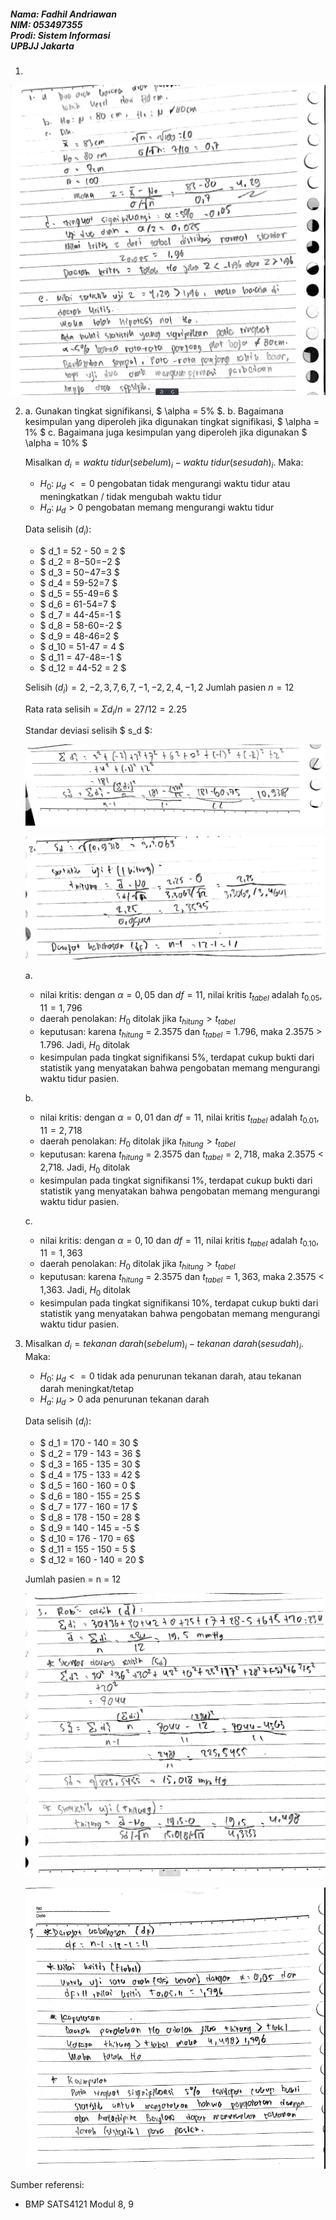 ##### Nama: Fadhil Andriawan <br/> NIM: 053497355 <br> Prodi: Sistem Informasi <br> UPBJJ Jakarta

1.

![gambar jawaban 1 dari kertas](../assets/Screenshot%20from%202025-06-03%2022-05-23.png)

2. a. Gunakan tingkat signifikansi, $ \alpha = 5\% $.
   b. Bagaimana kesimpulan yang diperoleh jika digunakan tingkat signifikasi, $ \alpha = 1\% $
   c. Bagaimana juga kesimpulan yang diperoleh jika digunakan $ \alpha = 10\% $

   Misalkan $d_i = waktu\ tidur (sebelum)_i - waktu\ tidur (sesudah)_i$.
   Maka:
   - $H_0$: $\mu_d <= 0$ pengobatan tidak mengurangi waktu tidur atau meningkatkan / tidak mengubah waktu tidur
   - $H_a$: $\mu_d > 0$ pengobatan memang mengurangi waktu tidur

   Data selisih ($d_i$):
   - $ d_1 = 52 - 50 = 2 $
   - $ d_2 = 8−50=−2 $
   - $ d_3 = 50−47=3 $
   - $ d_4 = 59-52=7 $
   - $ d_5 = 55-49=6 $
   - $ d_6 = 61-54=7 $
   - $ d_7 = 44-45=-1 $
   - $ d_8 = 58-60=-2 $
   - $ d_9 = 48-46=2 $
   - $ d_10 = 51-47 = 4 $
   - $ d_11 = 47-48=-1 $
   - $ d_12 = 44-52 = 2 $

   Selisih $(d_i) = 2,-2,3,7,6,7,-1,-2,2,4,-1,2$
   Jumlah pasien $n = 12$

   Rata rata selisih = $\Sigma d_i / n = 27/12 = 2.25$

   Standar deviasi selisih $ s_d $:

   ![gambar dari buku tulis](../assets/Screenshot%20from%202025-06-03%2022-05-56.png)

   ![lanjutan](<../assets/Screenshot from 2025-06-03 22-06-24.png>)
   
   a. 
   - nilai kritis: dengan $\alpha = 0,05$ dan $df = 11$, nilai kritis $t_{tabel}$ adalah $t_0.05,11 = 1,796$
   - daerah penolakan: $H_0$ ditolak jika $t_{hitung} > t_{tabel}$
   - keputusan: karena $t_{hitung}$ = 2.3575 dan $t_{tabel}=1.796$, maka 2.3575 > 1.796. Jadi, $H_0$ ditolak
   - kesimpulan pada tingkat signifikansi 5%, terdapat cukup bukti dari statistik yang menyatakan bahwa pengobatan memang mengurangi waktu tidur pasien.

    b. 
   - nilai kritis: dengan $\alpha = 0,01$ dan $df = 11$, nilai kritis $t_{tabel}$ adalah $t_0.01,11 = 2,718$
   - daerah penolakan: $H_0$ ditolak jika $t_{hitung} > t_{tabel}$
   - keputusan: karena $t_{hitung}$ = 2.3575 dan $t_{tabel}=2,718$, maka 2.3575 < 2,718. Jadi, $H_0$ ditolak
   - kesimpulan pada tingkat signifikansi 1%, terdapat cukup bukti dari statistik yang menyatakan bahwa pengobatan memang mengurangi waktu tidur pasien.

    c. 
   - nilai kritis: dengan $\alpha = 0,10$ dan $df = 11$, nilai kritis $t_{tabel}$ adalah $t_0.10,11 = 1,363$
   - daerah penolakan: $H_0$ ditolak jika $t_{hitung} > t_{tabel}$
   - keputusan: karena $t_{hitung}$ = 2.3575 dan $t_{tabel}=1,363$, maka 2.3575 < 1,363. Jadi, $H_0$ ditolak
   - kesimpulan pada tingkat signifikansi 10%, terdapat cukup bukti dari statistik yang menyatakan bahwa pengobatan memang mengurangi waktu tidur pasien.

3. 
   Misalkan $d_i = tekanan\ darah (sebelum)_i - tekanan\ darah (sesudah)_i$.
   Maka:
   - $H_0$: $\mu_d <= 0$ tidak ada penurunan tekanan darah, atau tekanan darah meningkat/tetap
   - $H_a$: $\mu_d > 0$ ada penurunan tekanan darah

    Data selisih ($d_i$):
   - $ d_1 = 170 - 140 = 30 $
   - $ d_2 = 179 - 143 = 36 $
   - $ d_3 = 165 - 135 = 30 $
   - $ d_4 = 175 - 133 = 42 $
   - $ d_5 = 160 - 160 = 0 $
   - $ d_6 = 180 - 155 = 25 $
   - $ d_7 = 177 - 160 = 17 $
   - $ d_8 = 178 - 150 = 28 $
   - $ d_9 = 140 - 145 = -5 $
   - $ d_10 = 176 - 170 = 6$
   - $ d_11 = 155 - 150 = 5 $
   - $ d_12 = 160 - 140 = 20 $

   Jumlah pasien = n = 12

   ![gambar dari kertas ke soal 3](../assets/Screenshot%20from%202025-06-03%2022-06-51.png)

   ![lanjutan](<../assets/Screenshot from 2025-06-03 22-07-03.png>)

Sumber referensi:
- BMP SATS4121 Modul 8, 9
